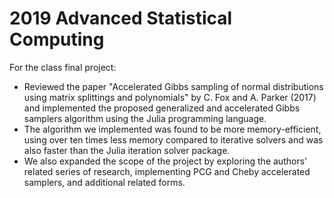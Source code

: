 # 2019 Advanced Statistical Computing 
For the class final project:
* Reviewed the paper "Accelerated Gibbs sampling of normal distributions using matrix splittings and polynomials" by C. Fox and A. Parker (2017) and implemented the proposed generalized and accelerated Gibbs samplers algorithm using the Julia programming language.
* The algorithm we implemented was found to be more memory-efficient, using over ten times less memory compared to iterative solvers and was also faster than the Julia iteration solver package.
* We also expanded the scope of the project by exploring the authors' related series of research, implementing PCG and Cheby accelerated samplers, and additional related forms.
